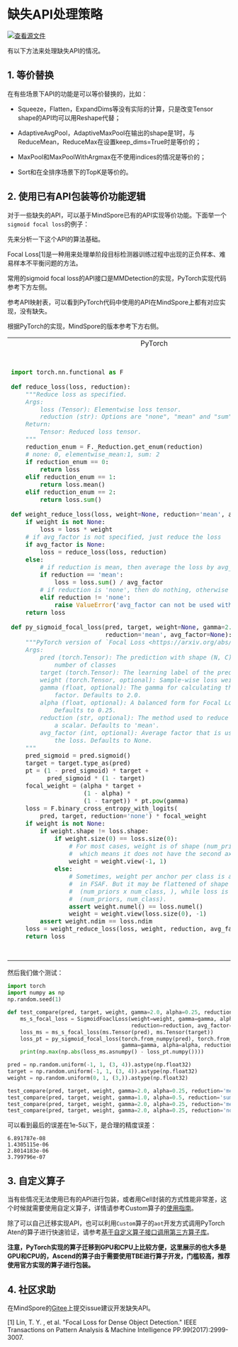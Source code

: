 # 缺失API处理策略

[![查看源文件](https://mindspore-website.obs.cn-north-4.myhuaweicloud.com/website-images/r2.4.0/resource/_static/logo_source.svg)](https://gitee.com/mindspore/docs/blob/r2.4.0/docs/mindspore/source_zh_cn/migration_guide/missing_api_processing_policy.md)

有以下方法来处理缺失API的情况。

## 1. 等价替换

在有些场景下API的功能是可以等价替换的，比如：

- Squeeze，Flatten，ExpandDims等没有实际的计算，只是改变Tensor shape的API均可以用Reshape代替；

- AdaptiveAvgPool，AdaptiveMaxPool在输出的shape是1时，与ReduceMean，ReduceMax在设置keep_dims=True时是等价的；

- MaxPool和MaxPoolWithArgmax在不使用indices的情况是等价的；

- Sort和在全排序场景下的TopK是等价的。

## 2. 使用已有API包装等价功能逻辑

对于一些缺失的API，可以基于MindSpore已有的API实现等价功能。下面举一个`sigmoid focal loss`的例子：

先来分析一下这个API的算法基础。

Focal Loss[1]是一种用来处理单阶段目标检测器训练过程中出现的正负样本、难易样本不平衡问题的方法。

常用的sigmoid focal loss的API接口是MMDetection的实现，PyTorch实现代码参考下方左侧。

参考API映射表，可以看到PyTorch代码中使用的API在MindSpore上都有对应实现，没有缺失。

根据PyTorch的实现，MindSpore的版本参考下方右侧。

<table class="colwidths-auto docutils align-default">
<tr>
<td style="text-align:center"> PyTorch </td> <td style="text-align:center"> MindSpore </td>
</tr>
<tr>
<td style="vertical-align:top"><pre>

```python
import torch.nn.functional as F

def reduce_loss(loss, reduction):
    """Reduce loss as specified.
    Args:
        loss (Tensor): Elementwise loss tensor.
        reduction (str): Options are "none", "mean" and "sum".
    Return:
        Tensor: Reduced loss tensor.
    """
    reduction_enum = F._Reduction.get_enum(reduction)
    # none: 0, elementwise_mean:1, sum: 2
    if reduction_enum == 0:
        return loss
    elif reduction_enum == 1:
        return loss.mean()
    elif reduction_enum == 2:
        return loss.sum()

def weight_reduce_loss(loss, weight=None, reduction='mean', avg_factor=None):
    if weight is not None:
        loss = loss * weight
    # if avg_factor is not specified, just reduce the loss
    if avg_factor is None:
        loss = reduce_loss(loss, reduction)
    else:
        # if reduction is mean, then average the loss by avg_factor
        if reduction == 'mean':
            loss = loss.sum() / avg_factor
        # if reduction is 'none', then do nothing, otherwise raise an error
        elif reduction != 'none':
            raise ValueError('avg_factor can not be used with reduction="sum"')
    return loss

def py_sigmoid_focal_loss(pred, target, weight=None, gamma=2.0, alpha=0.25,
                          reduction='mean', avg_factor=None):
    """PyTorch version of `Focal Loss <https://arxiv.org/abs/1708.02002>`_.
    Args:
        pred (torch.Tensor): The prediction with shape (N, C), C is the
            number of classes
        target (torch.Tensor): The learning label of the prediction.
        weight (torch.Tensor, optional): Sample-wise loss weight.
        gamma (float, optional): The gamma for calculating the modulating
            factor. Defaults to 2.0.
        alpha (float, optional): A balanced form for Focal Loss.
            Defaults to 0.25.
        reduction (str, optional): The method used to reduce the loss into
            a scalar. Defaults to 'mean'.
        avg_factor (int, optional): Average factor that is used to average
            the loss. Defaults to None.
    """
    pred_sigmoid = pred.sigmoid()
    target = target.type_as(pred)
    pt = (1 - pred_sigmoid) * target +
          pred_sigmoid * (1 - target)
    focal_weight = (alpha * target +
                    (1 - alpha) *
                    (1 - target)) * pt.pow(gamma)
    loss = F.binary_cross_entropy_with_logits(
        pred, target, reduction='none') * focal_weight
    if weight is not None:
        if weight.shape != loss.shape:
            if weight.size(0) == loss.size(0):
                # For most cases, weight is of shape (num_priors, ),
                #  which means it does not have the second axis num_class
                weight = weight.view(-1, 1)
            else:
                # Sometimes, weight per anchor per class is also needed. e.g.
                #  in FSAF. But it may be flattened of shape
                #  (num_priors x num_class, ), while loss is still of shape
                #  (num_priors, num_class).
                assert weight.numel() == loss.numel()
                weight = weight.view(loss.size(0), -1)
        assert weight.ndim == loss.ndim
    loss = weight_reduce_loss(loss, weight, reduction, avg_factor)
    return loss
```

</pre>
</td>
<td style="vertical-align:top"><pre>

```python
import mindspore as ms
from mindspore import nn, ops

class SigmoidFoaclLoss(nn.Cell):
    def __init__(self, weight=None, gamma=2.0, alpha=0.25, reduction='mean', avg_factor=None):
        super(SigmoidFoaclLoss, self).__init__()
        self.sigmoid = ops.Sigmoid()
        self.alpha = alpha
        self.gamma = gamma
        self.weight = ms.Tensor(weight) if weight is not None else weight
        self.reduction = reduction
        self.avg_factor = avg_factor
        self.binary_cross_entropy_with_logits = nn.BCEWithLogitsLoss(reduction="none")
        self.is_weight = (weight is not None)

    def reduce_loss(self, loss):
        """Reduce loss as specified.
        Args:
            loss (Tensor): Elementwise loss tensor.
        Return:
            Tensor: Reduced loss tensor.
        """
        if self.reduction == "mean":
            return loss.mean()
        elif self.reduction == "sum":
            return loss.sum()
        return loss

    def weight_reduce_loss(self, loss):
        # if avg_factor is not specified, just reduce the loss
        if self.avg_factor is None:
            loss = self.reduce_loss(loss)
        else:
            # if reduction is mean, then average the loss by avg_factor
            if self.reduction == 'mean':
                loss = loss.sum() / self.avg_factor
            # if reduction is 'none', then do nothing, otherwise raise an error
            elif self.reduction != 'none':
                raise ValueError('avg_factor can not be used with reduction="sum"')
        return loss

    def construct(self, pred, target):
        pred_sigmoid = self.sigmoid(pred)
        target = ops.cast(target, pred.dtype)

        pt = (1 - pred_sigmoid) * target +
              pred_sigmoid * (1 - target)
        focal_weight = (self.alpha * target +
                        (1 - self.alpha) *
                        (1 - target)) * ops.pow(pt, self.gamma)
        loss = self.binary_cross_entropy_with_logits(pred, target) * focal_weight

        if self.is_weight:
            weight = self.weight
            if self.weight.shape != loss.shape:
                if self.weight.shape[0] == loss.shape[0]:
                    # For most cases, weight is of shape (num_priors, ),
                    # which means it does not have the second axis num_class
                    weight = self.weight.view(-1, 1)
                elif self.weight.size == loss.size:
                    # Sometimes, weight per anchor per class is also needed.
                    # e.g. in FSAF. But it may be flattened of shape
                    # (num_priors x num_class, ), while loss is still of shape
                    # (num_priors, num_class).
                    weight = self.weight.view(loss.shape[0], -1)
                elif self.weight.ndim != loss.ndim:
                    raise ValueError(f"weight shape {self.weight.shape} is not match to loss shape {loss.shape}")
            loss = loss * weight
        loss = self.weight_reduce_loss(loss)
        return loss
```

</pre>
</td>
</tr>
</table>

然后我们做个测试：

```python
import torch
import numpy as np
np.random.seed(1)

def test_compare(pred, target, weight, gamma=2.0, alpha=0.25, reduction='mean', avg_factor=None):
    ms_s_focal_loss = SigmoidFoaclLoss(weight=weight, gamma=gamma, alpha=alpha,
                                       reduction=reduction, avg_factor=avg_factor)
    loss_ms = ms_s_focal_loss(ms.Tensor(pred), ms.Tensor(target))
    loss_pt = py_sigmoid_focal_loss(torch.from_numpy(pred), torch.from_numpy(target), weight=torch.from_numpy(weight),
                                    gamma=gamma, alpha=alpha, reduction=reduction, avg_factor=avg_factor)
    print(np.max(np.abs(loss_ms.asnumpy() - loss_pt.numpy())))

pred = np.random.uniform(-1, 1, (3, 4)).astype(np.float32)
target = np.random.uniform(-1, 1, (3, 4)).astype(np.float32)
weight = np.random.uniform(0, 1, (3,)).astype(np.float32)

test_compare(pred, target, weight, gamma=2.0, alpha=0.25, reduction='mean', avg_factor=None)
test_compare(pred, target, weight, gamma=1.0, alpha=0.5, reduction='sum', avg_factor=None)
test_compare(pred, target, weight, gamma=2.0, alpha=0.25, reduction='mean', avg_factor=0.3)
test_compare(pred, target, weight, gamma=2.0, alpha=0.25, reduction='none', avg_factor=None)
```

可以看到最后的误差在1e-5以下，是合理的精度误差：

```text
6.891787e-08
1.4305115e-06
2.8014183e-06
3.799796e-07
```

## 3. 自定义算子

当有些情况无法使用已有的API进行包装，或者用Cell封装的方式性能非常差，这个时候就需要使用自定义算子，详情请参考Custom算子的[使用指南](https://www.mindspore.cn/docs/zh-CN/r2.4.0/model_train/custom_program/op_custom.html)。

除了可以自己迁移实现API，也可以利用`Custom`算子的`aot`开发方式调用PyTorch Aten的算子进行快速验证，请参考[基于自定义算子接口调用第三方算子库](https://www.mindspore.cn/docs/zh-CN/r2.4.0/migration_guide/use_third_party_op.html)。

**注意，PyTorch实现的算子迁移到GPU和CPU上比较方便，这里展示的也大多是GPU和CPU的，Ascend的算子由于需要使用TBE进行算子开发，门槛较高，推荐使用官方实现的算子进行包装。**

## 4. 社区求助

在MindSpore的[Gitee](https://gitee.com/mindspore/mindspore/issues)上提交issue建议开发缺失API。

[1] Lin, T. Y. , et al. "Focal Loss for Dense Object Detection." IEEE Transactions on Pattern Analysis & Machine Intelligence PP.99(2017):2999-3007.

